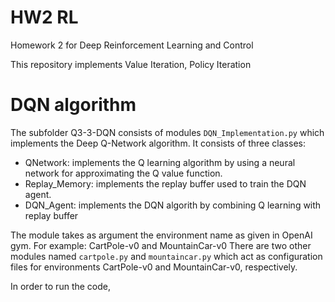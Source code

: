 # HW2 RL
Homework 2 for Deep Reinforcement Learning and Control

This repository implements Value Iteration, Policy Iteration

# DQN algorithm
The subfolder Q3-3-DQN consists of modules `DQN_Implementation.py` which implements the Deep Q-Network algorithm. It consists of three classes:

- QNetwork: implements the Q learning algorithm by using a neural network for
approximating the Q value function.
- Replay_Memory: implements the replay buffer used to train the DQN agent.
- DQN_Agent: implements the DQN algorith by combining Q learning with replay buffer

The module takes as argument the environment name as given in OpenAI gym. For example: CartPole-v0 and MountainCar-v0
There are two other modules named `cartpole.py` and `mountaincar.py` which act as
configuration files for environments CartPole-v0 and MountainCar-v0, respectively.

In order to run the code, 
